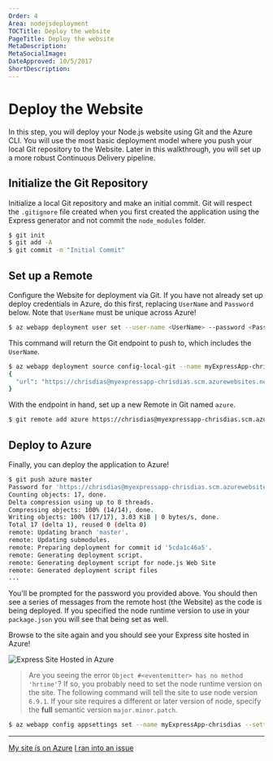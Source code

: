 ```yaml
---
Order: 4
Area: nodejsdeployment
TOCTitle: Deploy the website
PageTitle: Deploy the website
MetaDescription:
MetaSocialImage:
DateApproved: 10/5/2017
ShortDescription:
---
```

# Deploy the Website

In this step, you will deploy your Node.js website using Git and the Azure CLI. You will use the most basic deployment model where you push your local Git repository to the Website. Later in this walkthrough, you will set up a more robust Continuous Delivery pipeline.

## Initialize the Git Repository

Initialize a local Git repository and make an initial commit. Git will respect the `.gitignore` file created when you first created the application using the Express generator and not commit the `node_modules` folder.

```bash
$ git init
$ git add -A
$ git commit -m "Initial Commit"
```

## Set up a Remote

Configure the Website for deployment via Git. If you have not already set up deploy credentials in Azure, do this first, replacing `UserName` and `Password` below. Note that `UserName` must be unique across Azure!

```bash
$ az webapp deployment user set --user-name <UserName> --password <Password>
```

This command will return the Git endpoint to push to, which includes the `UserName`.

```bash
$ az webapp deployment source config-local-git --name myExpressApp-chrisdias
{
  "url": "https://chrisdias@myexpressapp-chrisdias.scm.azurewebsites.net/myExpressApp-chrisdias.git"
}
```

With the endpoint in hand, set up a new Remote in Git named `azure`.

```bash
$ git remote add azure https://chrisdias@myexpressapp-chrisdias.scm.azurewebsites.net/myExpressApp-chrisdias.git
```

## Deploy to Azure

Finally, you can deploy the application to Azure!

```bash
$ git push azure master
Password for 'https://chrisdias@myexpressapp-chrisdias.scm.azurewebsites.net':
Counting objects: 17, done.
Delta compression using up to 8 threads.
Compressing objects: 100% (14/14), done.
Writing objects: 100% (17/17), 3.03 KiB | 0 bytes/s, done.
Total 17 (delta 1), reused 0 (delta 0)
remote: Updating branch 'master'.
remote: Updating submodules.
remote: Preparing deployment for commit id '5cda1c46a5'.
remote: Generating deployment script.
remote: Generating deployment script for node.js Web Site
remote: Generated deployment script files
...
```

You'll be prompted for the password you provided above. You should then see a series of messages from the remote host (the Website) as the code is being deployed. If you specified the node runtime version to use in your `package.json` you will see that being set as well.

Browse to the site again and you should see your Express site hosted in Azure!

![Express Site Hosted in Azure](images/nodejs-deployment/expressinazure.png)

> Are you seeing the error `Object #<eventemitter> has no method 'hrtime'`? If so, you probably need to set the node runtime version on the site. The following command will tell the site to use node version `6.9.1`. If your site requires a different or later version of node, specify the **full** semantic version `major.minor.patch`.

```bash
$ az webapp config appsettings set --name myExpressApp-chrisdias --settings WEBSITE_NODE_DEFAULT_VERSION=6.9.1
```

----

<a class="tutorial-next-btn" href="/tutorials/nodejs-deployment/tailing-logs">My site is on Azure</a> <a class="tutorial-feedback-btn" onclick="reportIssue('node-deployment', 'deploy-website')" href="javascript:void(0)">I ran into an issue</a>
